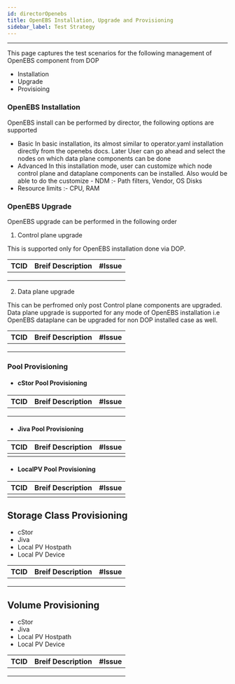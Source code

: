 ```yaml
---
id: directorOpenebs
title: OpenEBS Installation, Upgrade and Provisioning
sidebar_label: Test Strategy
---
```

------

This page captures the test scenarios for the following management of OpenEBS component from DOP
- Installation
- Upgrade
- Provisioing 


###  OpenEBS Installation
OpenEBS install can be performed by director, the following options are supported
- Basic
  In basic installation, its almost similar to operator.yaml installation directly from the openebs docs. Later User can go ahead and select the nodes on which data plane components can be done
- Advanced
 In this installation mode, user can customize which node control plane and dataplane components can be installed. Also would be able to do the customize - NDM :- Path filters, Vendor, OS Disks
 - Resource limits :- CPU, RAM


###  OpenEBS Upgrade
OpenEBS upgrade can be performed in the following order

  1.  Control plane upgrade

This is supported only for OpenEBS installation done via DOP. 

| TCID | Breif Description | #Issue |
| ---- | ----------------- | ------ |
|      |                   |        |
|      |                   |        |
|      |                   |        |

  2.  Data plane upgrade

This can be perfromed only post Control plane components are upgraded. Data plane upgrade is supported for any mode of OpenEBS installation i.e OpenEBS dataplane can be upgraded for non DOP installed case as well.

| TCID | Breif Description | #Issue |
| ---- | ----------------- | ------ |
|      |                   |        |
|      |                   |        |
|      |                   |        |

###  Pool Provisioning
- #### cStor Pool Provisioning 


| TCID | Breif Description | #Issue |
| ---- | ----------------- | ------ |
|      |                   |        |
|      |                   |        |
|      |                   |        |

- #### Jiva Pool Provisioning 


| TCID | Breif Description | #Issue |
| ---- | ----------------- | ------ |
|      |                   |        |

- #### LocalPV Pool Provisioning 


| TCID | Breif Description | #Issue |
| ---- | ----------------- | ------ |
|      |                   |        |

##  Storage Class Provisioning

- cStor
- Jiva
- Local PV Hostpath
- Local PV Device

| TCID | Breif Description | #Issue |
| ---- | ----------------- | ------ |
|      |                   |        |
|      |                   |        |
|      |                   |        |



##  Volume  Provisioning

- cStor
- Jiva
- Local PV Hostpath
- Local PV Device

| TCID | Breif Description | #Issue |
| ---- | ----------------- | ------ |
|      |                   |        |
|      |                   |        |
|      |                   |        |

